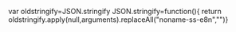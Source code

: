 var oldstringify=JSON.stringify
JSON.stringify=function(){
return oldstringify.apply(null,arguments).replaceAll("noname-ss-e8n","")}

